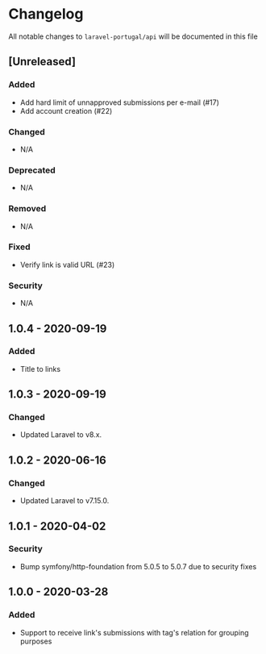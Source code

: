 # Changelog

All notable changes to `laravel-portugal/api` will be documented in this file

## [Unreleased]

### Added

- Add hard limit of unnapproved submissions per e-mail (#17)
- Add account creation (#22)

### Changed

- N/A

### Deprecated

- N/A

### Removed

- N/A

### Fixed

- Verify link is valid URL (#23)

### Security

- N/A

## 1.0.4 - 2020-09-19

### Added

- Title to links

## 1.0.3 - 2020-09-19

### Changed

- Updated Laravel to v8.x. 

## 1.0.2 - 2020-06-16

### Changed

- Updated Laravel to v7.15.0. 

## 1.0.1 - 2020-04-02

### Security

- Bump symfony/http-foundation from 5.0.5 to 5.0.7 due to security fixes

## 1.0.0 - 2020-03-28

### Added

- Support to receive link's submissions with tag's relation for grouping purposes
